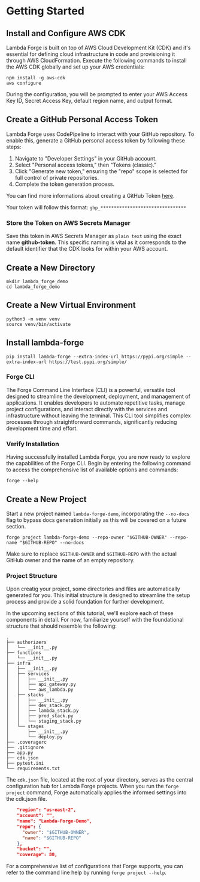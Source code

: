 # Getting Started

## Install and Configure AWS CDK

Lambda Forge is built on top of AWS Cloud Development Kit (CDK) and it's essential for defining cloud infrastructure in code and provisioning it through AWS CloudFormation. Execute the following commands to install the AWS CDK globally and set up your AWS credentials:

```
npm install -g aws-cdk
aws configure
```

During the configuration, you will be prompted to enter your AWS Access Key ID, Secret Access Key, default region name, and output format.

## Create a GitHub Personal Access Token

Lambda Forge uses CodePipeline to interact with your GitHub repository. To enable this, generate a GitHub personal access token by following these steps:

1. Navigate to "Developer Settings" in your GitHub account.
2. Select "Personal access tokens," then "Tokens (classic)."
3. Click "Generate new token," ensuring the "repo" scope is selected for full control of private repositories.
4. Complete the token generation process.

You can find more informations about creating a GitHub Token [here](https://docs.github.com/en/authentication/keeping-your-account-and-data-secure/managing-your-personal-access-tokens).

Your token will follow this format: `ghp_********************************`

### Store the Token on AWS Secrets Manager

Save this token in AWS Secrets Manager as `plain text` using the exact name **github-token**. This specific naming is vital as it corresponds to the default identifier that the CDK looks for within your AWS account.

## Create a New Directory

```
mkdir lambda_forge_demo
cd lambda_forge_demo
```

## Create a New Virtual Environment

```
python3 -m venv venv
source venv/bin/activate
```

## Install lambda-forge

```
pip install lambda-forge --extra-index-url https://pypi.org/simple --extra-index-url https://test.pypi.org/simple/

```

### Forge CLI

The Forge Command Line Interface (CLI) is a powerful, versatile tool designed to streamline the development, deployment, and management of applications. It enables developers to automate repetitive tasks, manage project configurations, and interact directly with the services and infrastructure without leaving the terminal. This CLI tool simplifies complex processes through straightforward commands, significantly reducing development time and effort.

### Verify Installation

Having successfully installed Lambda Forge, you are now ready to explore the capabilities of the Forge CLI. Begin by entering the following command to access the comprehensive list of available options and commands:

```
forge --help
```

## Create a New Project

Start a new project named `lambda-forge-demo`, incorporating the `--no-docs` flag to bypass docs generation initially as this will be covered on a future section.

```
forge project lambda-forge-demo --repo-owner "$GITHUB-OWNER" --repo-name "$GITHUB-REPO" --no-docs
```

Make sure to replace `$GITHUB-OWNER` and `$GITHUB-REPO` with the actual GitHub owner and the name of an empty repository.

### Project Structure

Upon creatig your project, some directories and files are automatically generated for you. This initial structure is designed to streamline the setup process and provide a solid foundation for further development.

In the upcoming sections of this tutorial, we'll explore each of these components in detail. For now, familiarize yourself with the foundational structure that should resemble the following:

```
.
├── authorizers
│   └── __init__.py
├── functions
│   └── __init__.py
├── infra
│   ├── __init__.py
│   ├── services
│   │   ├── __init__.py
│   │   ├── api_gateway.py
│   │   └── aws_lambda.py
│   ├── stacks
│   │   ├── __init__.py
│   │   ├── dev_stack.py
│   │   ├── lambda_stack.py
│   │   ├── prod_stack.py
│   │   └── staging_stack.py
│   └── stages
│       ├── __init__.py
│       └── deploy.py
├── .coveragerc
├── .gitignore
├── app.py
├── cdk.json
├── pytest.ini
└── requirements.txt
```

The `cdk.json` file, located at the root of your directory, serves as the central configuration hub for Lambda Forge projects. When you run the `forge project` command, Forge automatically applies the informed settings into the cdk.json file.

```json title="cdk.json" linenums="41"
    "region": "us-east-2",
    "account": "",
    "name": "Lambda-Forge-Demo",
    "repo": {
      "owner": "$GITHUB-OWNER",
      "name": "$GITHUB-REPO"
    },
    "bucket": "",
    "coverage": 80,
```

For a comprehensive list of configurations that Forge supports, you can refer to the command line help by running `forge project --help`.
